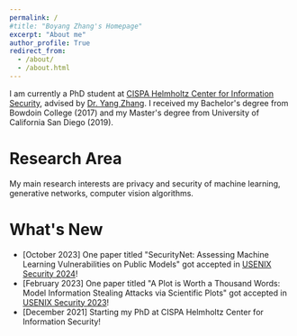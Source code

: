 ```yaml
---
permalink: /
#title: "Boyang Zhang's Homepage"
excerpt: "About me"
author_profile: True
redirect_from: 
  - /about/
  - /about.html
---
```


I am currently a PhD student at [CISPA Helmholtz Center for Information Security](https://cispa.de/en), advised by [Dr. Yang Zhang](https://yangzhangalmo.github.io/). I received my Bachelor's degree from Bowdoin College (2017) and my Master's degree from University of California San Diego (2019). 

Research Area
======
My main research interests are privacy and security of machine learning, generative networks, computer vision algorithms. 


What's New
======
- [October 2023] One paper titled "SecurityNet: Assessing Machine Learning Vulnerabilities on Public Models" got accepted in [USENIX Security 2024](https://www.usenix.org/conference/usenixsecurity24)!
- [February 2023] One paper titled "A Plot is Worth a Thousand Words: Model Information Stealing Attacks via Scientific Plots" got accepted in [USENIX Security 2023](https://www.usenix.org/conference/usenixsecurity23)!
- [December 2021] Starting my PhD at CISPA Helmholtz Center for Information Security!
